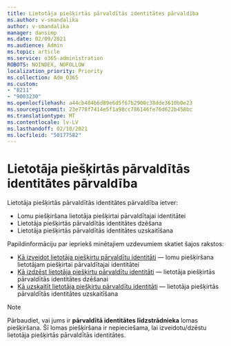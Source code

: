```yaml
---
title: Lietotāja piešķirtās pārvaldītās identitātes pārvaldība
ms.author: v-smandalika
author: v-smandalika
manager: dansimp
ms.date: 02/09/2021
ms.audience: Admin
ms.topic: article
ms.service: o365-administration
ROBOTS: NOINDEX, NOFOLLOW
localization_priority: Priority
ms.collection: Adm_O365
ms.custom:
- "8211"
- "9003230"
ms.openlocfilehash: a44cb484b6d89e6d5f67b2900c38dde3610b0e23
ms.sourcegitcommit: 23e778f7414e5f1a98cc786146fe76d622b458bc
ms.translationtype: MT
ms.contentlocale: lv-LV
ms.lasthandoff: 02/10/2021
ms.locfileid: "50177582"
---
```

# <a name="manage-a-user-assigned-managed-identity"></a>Lietotāja piešķirtās pārvaldītās identitātes pārvaldība

Lietotāja piešķirtās pārvaldītās identitātes pārvaldība ietver:

- Lomu piešķiršana lietotāja piešķirtai pārvaldītajai identitātei
- Lietotāja piešķirtās pārvaldītās identitātes dzēšana
- Lietotāja piešķirtās pārvaldītās identitātes uzskaitīšana

Papildinformāciju par iepriekš minētajiem uzdevumiem skatiet šajos rakstos:

- [Kā izveidot lietotāja piešķirtu pārvaldītu identitāti](https://docs.microsoft.com/azure/active-directory/managed-identities-azure-resources/how-to-manage-ua-identity-portal) — lomu piešķiršana lietotājam piešķirtai pārvaldītajai identitātei
- [Kā izdzēst lietotāja piešķirtu pārvaldītu identitāti](https://docs.microsoft.com/azure/active-directory/managed-identities-azure-resources/how-to-manage-ua-identity-portal) — lietotāja piešķirtās pārvaldītās identitātes dzēšanai
- [Kā uzskaitīt lietotāja piešķirtu pārvaldītu identitāti](https://docs.microsoft.com/azure/active-directory/managed-identities-azure-resources/how-to-manage-ua-identity-portal) — lietotāja piešķirtās pārvaldītās identitātes uzskaitīšana

> [!NOTE]
> Pārbaudiet, vai jums ir **pārvaldītā identitātes līdzstrādnieka** lomas piešķiršana. Šī lomas piešķiršana ir nepieciešama, lai izveidotu/dzēstu lietotāja piešķirtās pārvaldītās identitātes.
